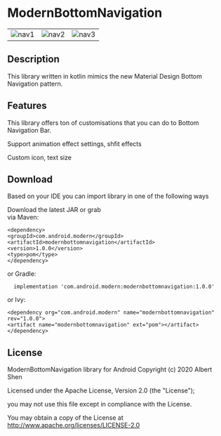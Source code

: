 # ModernBottomNavigation

<table>
    <tr>
        <td ><center><img src="https://github.com/AlbertShen0211/ModernBottomNavigation/blob/master/nav1.gif">nav1</center></td>
        <td ><center><img src="https://github.com/AlbertShen0211/ModernBottomNavigation/blob/master/nav2.gif">nav2</center></td>
        <td><center><img src="https://github.com/AlbertShen0211/ModernBottomNavigation/blob/master/nav3.gif">nav3</center></td> 
    </tr>
</table>

## Description

  This library written in kotlin mimics the new Material Design Bottom Navigation pattern.

## Features
  This library offers ton of customisations that you can do to Bottom Navigation Bar.

   Support animation effect settings, shfit effects

   Custom icon, text size

## Download

  Based on your IDE you can import library in one of the following ways

  Download the latest JAR or grab  
   via Maven:
   ```
  <dependency>  
   <groupId>com.android.modern</groupId>
   <artifactId>modernbottomnavigation</artifactId>
<version>1.0.0</version>
<type>pom</type>
  </dependency>
```


or Gradle:
```
  implementation 'com.android.modern:modernbottomnavigation:1.0.0'
```
or Ivy:
```
<dependency org="com.android.modern" name="modernbottomnavigation" rev="1.0.0">
<artifact name="modernbottomnavigation" ext="pom"></artifact>
</dependency>
```
## License

ModernBottomNavigation library for Android
Copyright (c) 2020 Albert Shen

Licensed under the Apache License, Version 2.0 (the "License");

you may not use this file except in compliance with the License.




You may obtain a copy of the License at  http://www.apache.org/licenses/LICENSE-2.0
